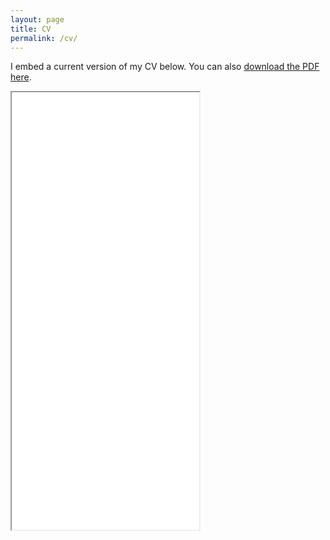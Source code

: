 ```yaml
---
layout: page
title: CV
permalink: /cv/
---
```


I embed a current version of my CV below. You can also [download the PDF here](cv.pdf).

<iframe src="../cv.pdf" height="700">


